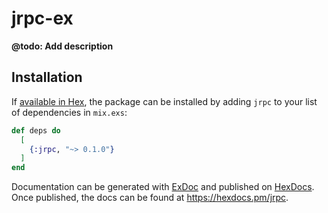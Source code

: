 # jrpc-ex

**@todo: Add description**

## Installation

If [available in Hex](https://hex.pm/docs/publish), the package can be installed
by adding `jrpc` to your list of dependencies in `mix.exs`:

```elixir
def deps do
  [
    {:jrpc, "~> 0.1.0"}
  ]
end
```

Documentation can be generated with [ExDoc](https://github.com/elixir-lang/ex_doc)
and published on [HexDocs](https://hexdocs.pm). Once published, the docs can
be found at <https://hexdocs.pm/jrpc>.

